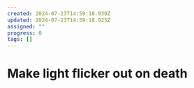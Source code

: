 ```yaml
---
created: 2024-07-23T14:59:18.930Z
updated: 2024-07-23T14:59:18.925Z
assigned: ""
progress: 0
tags: []
---
```


# Make light flicker out on death
